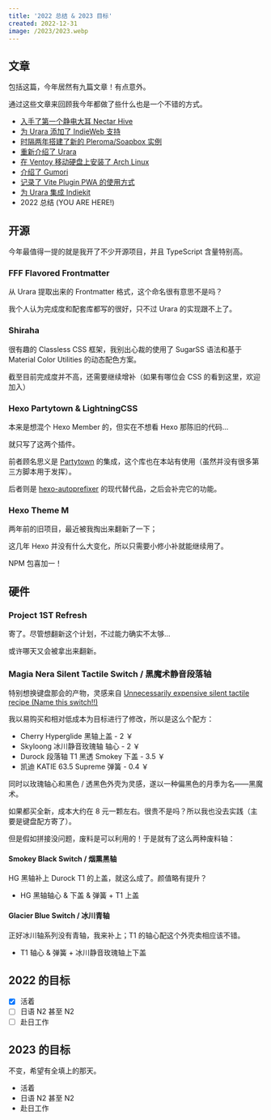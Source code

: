 ```yaml
---
title: '2022 总结 & 2023 目标'
created: 2022-12-31
image: /2023/2023.webp
---
```


## 文章

包括这篇，今年居然有九篇文章！有点意外。

通过这些文章来回顾我今年都做了些什么也是一个不错的方式。

- [入手了第一个静电大耳 Nectar Hive](/nectar-hive)
- [为 Urara 添加了 IndieWeb 支持](/indieweb)
- [时隔两年搭建了新的 Pleroma/Soapbox 实例](/pleroma)
- [重新介绍了 Urara](/intro-urara/re)
- [在 Ventoy 移动硬盘上安装了 Arch Linux](/ventoy-archlinux)
- [介绍了 Gumori](/gumori)
- [记录了 Vite Plugin PWA 的使用方式](/vite-plugin-pwa)
- [为 Urara 集成 Indiekit](/indiekit)
- 2022 总结 (YOU ARE HERE!)

## 开源

今年最值得一提的就是我开了不少开源项目，并且 TypeScript 含量特别高。

### FFF Flavored Frontmatter

从 Urara 提取出来的 Frontmatter 格式，这个命名很有意思不是吗？

我个人认为完成度和配套库都写的很好，只不过 Urara 的实现跟不上了。

### Shiraha

很有趣的 Classless CSS 框架，我别出心裁的使用了 SugarSS 语法和基于 Material Color Utilities 的动态配色方案。

截至目前完成度并不高，还需要继续增补（如果有哪位会 CSS 的看到这里，欢迎加入）

### Hexo Partytown & LightningCSS

本来是想混个 Hexo Member 的，但实在不想看 Hexo 那陈旧的代码...

就只写了这两个插件。

前者顾名思义是 [Partytown](https://partytown.builder.io/) 的集成，这个库也在本站有使用（虽然并没有很多第三方脚本用于发挥）。

后者则是 [hexo-autoprefixer](https://github.com/hexojs/hexo-autoprefixer) 的现代替代品，之后会补完它的功能。

### Hexo Theme M

两年前的旧项目，最近被我掏出来翻新了一下；

这几年 Hexo 并没有什么大变化，所以只需要小修小补就能继续用了。

NPM 包喜加一！

## 硬件

### Project 1ST Refresh

寄了。尽管想翻新这个计划，不过能力确实不太够...

或许哪天又会被拿出来翻新。

### Magia Nera Silent Tactile Switch / 黑魔术静音段落轴

特别想换键盘那会的产物，灵感来自 [Unnecessarily expensive silent tactile recipe (Name this switch!!)](https://www.reddit.com/r/switchmodders/comments/ylt9oq/unnecessarily_expensive_silent_tactile_recipe/)

我以易购买和相对低成本为目标进行了修改，所以是这么个配方：

- Cherry Hyperglide 黑轴上盖 - 2 ￥
- Skyloong 冰川静音玫瑰轴 轴心 - 2 ￥
- Durock 段落轴 T1 黑透 Smokey 下盖 - 3.5 ￥
- 凯迪 KATIE 63.5 Supreme 弹簧 - 0.4 ￥

同时以玫瑰轴心和黑色 / 透黑色外壳为灵感，遂以一种偏黑色的月季为名——黑魔术。

如果都买全新，成本大约在 8 元一颗左右。很贵不是吗？所以我也没去实践（主要是键盘配方寄了）。

但是假如拼接没问题，废料是可以利用的！于是就有了这么两种废料轴：

#### Smokey Black Switch / 烟熏黑轴

HG 黑轴补上 Durock T1 的上盖，就这么成了。颜值略有提升？

- HG 黑轴轴心 & 下盖 & 弹簧 + T1 上盖

#### Glacier Blue Switch / 冰川青轴

正好冰川轴系列没有青轴，我来补上；T1 的轴心配这个外壳卖相应该不错。

- T1 轴心 & 弹簧 + 冰川静音玫瑰轴上下盖

## 2022 的目标

- [x] 活着
- [ ] 日语 N2 甚至 N2
- [ ] 赴日工作

## 2023 的目标

不变，希望有全填上的那天。

- 活着
- 日语 N2 甚至 N2
- 赴日工作
